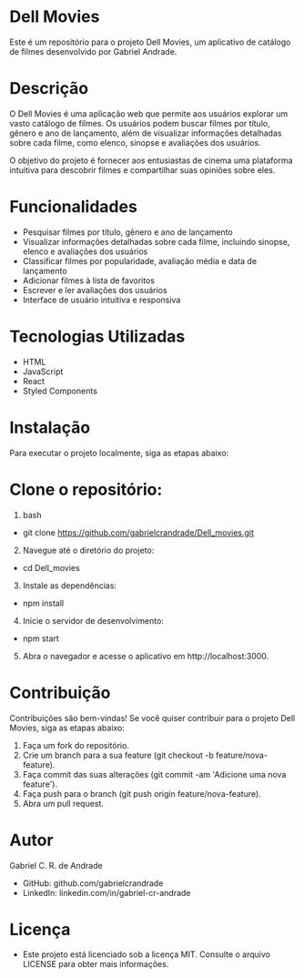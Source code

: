 # Dell Movies
Este é um repositório para o projeto Dell Movies, um aplicativo de catálogo de filmes desenvolvido por Gabriel Andrade.

# Descrição
O Dell Movies é uma aplicação web que permite aos usuários explorar um vasto catálogo de filmes. Os usuários podem buscar filmes por título, gênero e ano de lançamento, além de visualizar informações detalhadas sobre cada filme, como elenco, sinopse e avaliações dos usuários.

O objetivo do projeto é fornecer aos entusiastas de cinema uma plataforma intuitiva para descobrir filmes e compartilhar suas opiniões sobre eles.

# Funcionalidades
- Pesquisar filmes por título, gênero e ano de lançamento
- Visualizar informações detalhadas sobre cada filme, incluindo sinopse, elenco e avaliações dos usuários
- Classificar filmes por popularidade, avaliação média e data de lançamento
- Adicionar filmes à lista de favoritos
- Escrever e ler avaliações dos usuários
- Interface de usuário intuitiva e responsiva
# Tecnologias Utilizadas
- HTML
- JavaScript
- React
- Styled Components
# Instalação
Para executar o projeto localmente, siga as etapas abaixo:

# Clone o repositório:
1. bash
 - git clone https://github.com/gabrielcrandrade/Dell_movies.git
2. Navegue até o diretório do projeto:
- cd Dell_movies
3. Instale as dependências:
- npm install
4. Inicie o servidor de desenvolvimento:
- npm start
5. Abra o navegador e acesse o aplicativo em http://localhost:3000.
# Contribuição
 Contribuições são bem-vindas! Se você quiser contribuir para o projeto Dell Movies, siga as etapas abaixo:

1. Faça um fork do repositório.
2. Crie um branch para a sua feature (git checkout -b feature/nova-feature).
3. Faça commit das suas alterações (git commit -am 'Adicione uma nova feature').
4. Faça push para o branch (git push origin feature/nova-feature).
5. Abra um pull request.
# Autor
Gabriel C. R. de Andrade

- GitHub: github.com/gabrielcrandrade
- LinkedIn: linkedin.com/in/gabriel-cr-andrade
# Licença
- Este projeto está licenciado sob a licença MIT. Consulte o arquivo LICENSE para obter mais informações.
